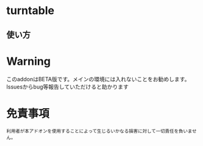 # turntable



## 使い方

# Warning
このaddonはBETA版です。メインの環境には入れないことをお勧めします。
Issuesからbug等報告していただけると助かります

# 免責事項
    利用者が本アドオンを使用することによって生じるいかなる損害に対して一切責任を負いません。
